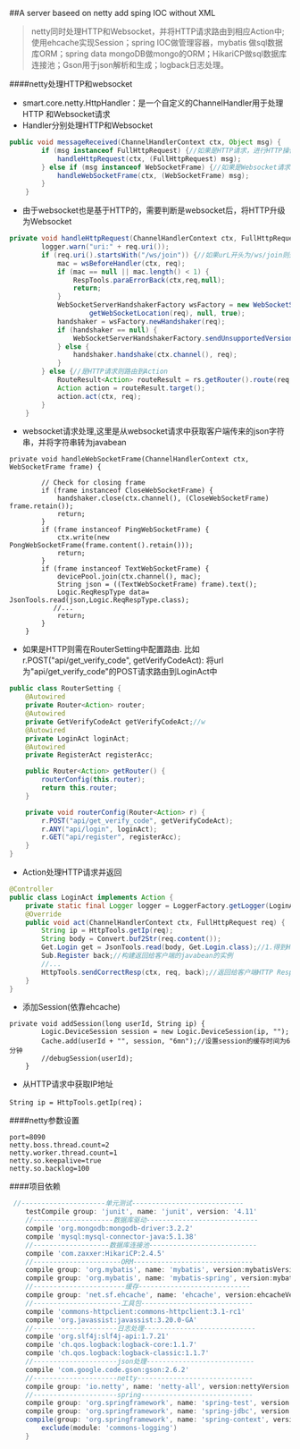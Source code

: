 ##A server baseed on netty add sping IOC without XML> netty同时处理HTTP和Websocket，并将HTTP请求路由到相应Action中;使用ehcache实现Session；spring IOC做管理容器，mybatis做sql数据库ORM；spring data mongoDB做mongo的ORM；HikariCP做sql数据库连接池；Gson用于json解析和生成；logback日志处理。####netty处理HTTP和websocket- smart.core.netty.HttpHandler：是一个自定义的ChannelHandler用于处理HTTP和Websocket请求- Handler分别处理HTTP和Websocket```javapublic void messageReceived(ChannelHandlerContext ctx, Object msg) {        if (msg instanceof FullHttpRequest) {//如果是HTTP请求，进行HTTP操作            handleHttpRequest(ctx, (FullHttpRequest) msg);        } else if (msg instanceof WebSocketFrame) {//如果是Websocket请求，则进行websocket操作            handleWebSocketFrame(ctx, (WebSocketFrame) msg);        }    }```- 由于websocket也是基于HTTP的，需要判断是websocket后，将HTTP升级为Websocket```javaprivate void handleHttpRequest(ChannelHandlerContext ctx, FullHttpRequest req) {        logger.warn("uri:" + req.uri());        if (req.uri().startsWith("/ws/join")) {//如果urL开头为/ws/join则升级为websocket            mac = wsBeforeHandler(ctx, req);            if (mac == null || mac.length() < 1) {                RespTools.paraErrorBack(ctx,req,null);                return;            }            WebSocketServerHandshakerFactory wsFactory = new WebSocketServerHandshakerFactory(                    getWebSocketLocation(req), null, true);            handshaker = wsFactory.newHandshaker(req);            if (handshaker == null) {                WebSocketServerHandshakerFactory.sendUnsupportedVersionResponse(ctx.channel());            } else {                handshaker.handshake(ctx.channel(), req);            }        } else {//是HTTP请求则路由到Action            RouteResult<Action> routeResult = rs.getRouter().route(req.method(), req.uri());            Action action = routeResult.target();            action.act(ctx, req);        }    }```- websocket请求处理,这里是从websocket请求中获取客户端传来的json字符串，并将字符串转为javabean```private void handleWebSocketFrame(ChannelHandlerContext ctx, WebSocketFrame frame) {        // Check for closing frame        if (frame instanceof CloseWebSocketFrame) {            handshaker.close(ctx.channel(), (CloseWebSocketFrame) frame.retain());            return;        }        if (frame instanceof PingWebSocketFrame) {            ctx.write(new PongWebSocketFrame(frame.content().retain()));            return;        }        if (frame instanceof TextWebSocketFrame) {            devicePool.join(ctx.channel(), mac);            String json = ((TextWebSocketFrame) frame).text();            Logic.ReqRespType data= JsonTools.read(json,Logic.ReqRespType.class);           //...            return;        }    }```- 如果是HTTP则需在RouterSetting中配置路由.比如r.POST("api/get_verify_code", getVerifyCodeAct):将url为"api/get_verify_code"的POST请求路由到LoginAct中```javapublic class RouterSetting {    @Autowired    private Router<Action> router;    @Autowired    private GetVerifyCodeAct getVerifyCodeAct;//w    @Autowired    private LoginAct loginAct;    @Autowired    private RegisterAct registerAcc;    public Router<Action> getRouter() {        routerConfig(this.router);        return this.router;    }    private void routerConfig(Router<Action> r) {        r.POST("api/get_verify_code", getVerifyCodeAct);        r.ANY("api/login", loginAct);        r.GET("api/register", registerAcc);    }}```- Action处理HTTP请求并返回```java@Controllerpublic class LoginAct implements Action {    private static final Logger logger = LoggerFactory.getLogger(LoginAct.class);    @Override    public void act(ChannelHandlerContext ctx, FullHttpRequest req) {        String ip = HttpTools.getIp(req);        String body = Convert.buf2Str(req.content());        Get.Login get = JsonTools.read(body, Get.Login.class);//1.得到HTTP传来的json数据解析为javabean        Sub.Register back;//构建返回给客户端的javabean的实例        //...        HttpTools.sendCorrectResp(ctx, req, back);//返回给客户端HTTP Response    }}```- 添加Session(依靠ehcache)```private void addSession(long userId, String ip) {        Logic.DeviceSession session = new Logic.DeviceSession(ip, "");        Cache.add(userId + "", session, "6mn");//设置session的缓存时间为6分钟        //debugSession(userId);    }```- 从HTTP请求中获取IP地址```String ip = HttpTools.getIp(req)；```####netty参数设置```port=8090netty.boss.thread.count=2netty.worker.thread.count=1netty.so.keepalive=truenetty.so.backlog=100```####项目依赖```groovy //---------------------单元测试----------------------------    testCompile group: 'junit', name: 'junit', version: '4.11'    //--------------------数据库驱动----------------------------    compile 'org.mongodb:mongodb-driver:3.2.2'    compile 'mysql:mysql-connector-java:5.1.38'    //-------------------数据库连接池---------------------------    compile 'com.zaxxer:HikariCP:2.4.5'    //----------------------ORM------------------------------    compile group: 'org.mybatis', name: 'mybatis', version:mybatisVersion    compile group: 'org.mybatis', name: 'mybatis-spring', version:mybatisSpringVersion    //-----------------------缓存----------------------------    compile group: 'net.sf.ehcache', name: 'ehcache', version:ehcacheVersion    //----------------------工具包----------------------------    compile 'commons-httpclient:commons-httpclient:3.1-rc1'    compile 'org.javassist:javassist:3.20.0-GA'    //---------------------日志处理----------------------------    compile 'org.slf4j:slf4j-api:1.7.21'    compile 'ch.qos.logback:logback-core:1.1.7'    compile 'ch.qos.logback:logback-classic:1.1.7'    //---------------------json处理---------------------------    compile 'com.google.code.gson:gson:2.6.2'    //---------------------netty-----------------------------    compile group: 'io.netty', name: 'netty-all', version:nettyVersion    //---------------------spring----------------------------    compile group: 'org.springframework', name: 'spring-test', version:springVersion    compile group: 'org.springframework', name: 'spring-jdbc', version:springVersion    compile(group: 'org.springframework', name: 'spring-context', version:springVersion) {        exclude(module: 'commons-logging')    }```